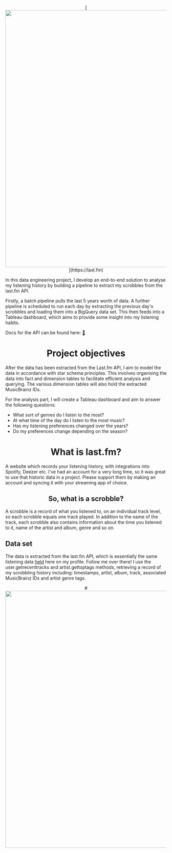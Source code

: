 <p align="center">
 <picture>
 [<img src="https://github.com/jackv-murray/lastfm_scrobble_analysis/blob/main/assets/main%20heading.png" width="800">](https://last.fm) 
 </picture>
 </p>

In this data engineering project, I develop an end-to-end solution to analyse my listening history by building a pipeline to extract my scrobbles from the last.fm API. 

Firstly, a batch pipeline pulls the last 5 years worth of data. A further pipeline is scheduled to run each day by extracting the previous day's scrobbles and loading them into a BigQuery data set. This then feeds into a Tableau dashboard, which aims to provide some insight into my listening habits. 

Docs for the API can be found here: [:musical_note:](https://www.last.fm/api/intro)

<h1 align="center">Project objectives</h1>
                                
 After the data has been extracted from the Last.fm API, I aim to model the data in accordance with star schema principles. This involves organising the data into fact and dimension tables to facilitate efficient analysis and querying. The various dimension tables will also hold the extracted MusicBrainz IDs. 
 
 For the analysis part, I will create a Tableau dashboard and aim to answer the following questions:
 
 * What sort of genres do I listen to the most?
 * At what time of the day do I listen to the most music?
 * Has my listening preferences changed over the years?
 * Do my preferences change depending on the season?


<h1 align="center">What is last.fm?</h1>
A website which records your listening history, with integrations into Spotify, Deezer etc. I've had an account for a very long time, so it was great to use that historic data in a project. Please support them by making an account and syncing it with your streaming app of choice.


<h2 align="center">So, what is a scrobble?</h2>
A scrobble is a record of what you listened to, on an individual track level, so each scrobble equals one track played. In addition to the name of the track, each scrobble also contains information about the time you listened to it, name of the artist and album, genre and so on. 

## Data set
The data is extracted from the last.fm API, which is essentially the same listening data [held](https://www.last.fm/user/sorfildor) here on my profile. Follow me over there! I use the user.getrecenttracks and artist.gettoptags methods, retrieving a record of my scrobbling history including: timestamps, artist, album, track, associated MusicBrainz IDs and artist genre tags.
<p align="center">
 <picture>
# <img src="https://github.com/jackv-murray/lastfm_scrobble_analysis/blob/main/assets/section%201.png" width="800">
 </picture>
 </p>
